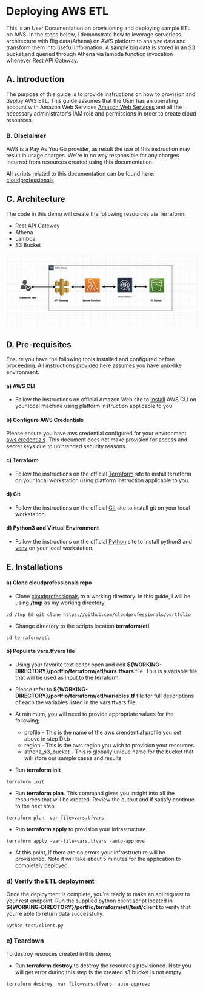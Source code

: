 # Deploying AWS ETL
This is an User Documentation on provisioning and deploying sample ETL on AWS. In the steps below, I demonstrate how to leverage serverless architecture with Big data(Athena) on AWS platform to analyze data and transform them into useful information. A sample big data is stored in an S3 bucket,and queried through Athena via lambda function invocation whenever  Rest API Gateway.  

## A. Introduction
The purpose of this guide is to provide instructions on how to provision and deploy AWS ETL. This guide assumes that the User has an operating account with Amazon Web Services
[Amazon Web Services](https://aws.amazon.com) and all the necessary administrator's IAM role and permissions in order to create cloud resources. 

### B. Disclaimer
AWS is a Pay As You Go provider, as result the use of this instruction may result in  usage charges. We're in no way responsible for any charges incurred from resources created using this documentation.

All scripts related to this documentation can be found here: [cloudprofessionals](https://github.com/cloudprofessionals/portfolio)

## C. Architecture
The code in this demo will create the following resources via Terraform:

* Rest API Gateway
* Athena
* Lambda
* S3 Bucket

![Architecture](etl/etl_arch.png)

## D. Pre-requisites
Ensure you have the following tools installed and configured before proceeding. All instructions provided here assumes you have unix-like environment.

#### a) AWS CLI
* Follow the instructions on official Amazon Web site to [install](https://docs.aws.amazon.com/cli/latest/userguide/install-cliv2.html) AWS CLI on your local machine using platform instruction applicable to you.

#### b) Configure AWS Credentials
Please ensure you have aws credential configured for your environment [aws credentials](https://docs.aws.amazon.com/cli/latest/userguide/cli-configure-files.html). This document does not make provision for access and secret keys due to unintended security reasons. 

#### c) Terraform
* Follow the instructions on the official [Terraform](https://learn.hashicorp.com/terraform/getting-started/install.html) site to install terraform on your local workstation using platform instruction applicable to you.

#### d) Git
* Follow the instructions on the official [Git](https://github.com/git-guides/install-git) site to install git on your local workstation.

#### d) Python3 and Virtual Environment
* Follow the instructions on the official [Python](https://www.python.org/downloads/) site to install python3 and [venv](https://docs.python.org/3/library/venv.html) on your local workstation.


## E. Installations

#### a) Clone cloudprofessionals repo

* Clone  [cloudprofessionals](https://github.com/cloudprofessionals/portfolio) to a working directory. In this guide, I will be using  **/tmp** as my working directory
    
```
cd /tmp && git clone https://github.com/cloudprofessionals/portfolio
```

* Change directory to the scripts location **terraform/etl**

```
cd terraform/etl
```

#### b) Populate vars.tfvars file

*  Using your favorite text editor open and edit **${WORKING-DIRECTORY}/portfio/terraform/etl/vars.tfvars** file. This is a variable file that will be used as input to the terraform. 
*  Please refer to **${WORKING-DIRECTORY}/portfio/terraform/etl/variables.tf** file for full descriptions of each the variables listed in the vars.tfvars file. 
*  At minimum, you will need to provide appropriate values for the following;
	* 	profile - This is the name of the aws crendential profile you set above in step D).b
	*  region - This is the aws region you wish to provision your resources.
	* athena_s3_bucket - This is globally unique name for the bucket that will store our sample cases and results 

* Run **terraform init** 

```
terraform init
```

*  Run **terraform plan**. This command gives you insight into all the resources that will be created. Review the output and if satisfy continue to the next step

```
terraform plan -var-file=vars.tfvars
```

* Run **terraform apply** to provision your infrastructure.
```
terraform apply -var-file=vars.tfvars -auto-approve
```

* At this point, if there are no errors your infrastructure will be provisioned. Note it will take about 5 minutes for the application to completely deployed.


### d) Verify the ETL deployment
Once the deployment is complete, you're ready to make an api request to your rest endpoint. Run the supplied python client script located in **${WORKING-DIRECTORY}/portfio/terraform/etl/test/client** to verify that you're able to return data successfully.

```
python test/client.py
```

### e) Teardown
To destroy resouces created in this demo;

* Run **terraform destroy** to destroy the resources provisioned. Note you will get error during this step is the created s3 bucket is not empty. 

```
terraform destroy -var-file=vars.tfvars -auto-approve
```

